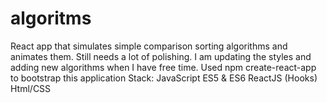# algoritms
React app that simulates simple comparison sorting algorithms and animates them. 
Still needs a lot of polishing. I am updating the styles and adding new algorithms when I have free time.
Used npm create-react-app to bootstrap this application 
Stack: 
  JavaScript ES5 & ES6
  ReactJS (Hooks)
  Html/CSS


